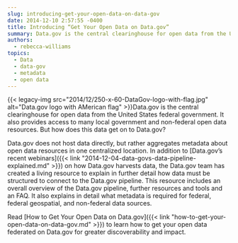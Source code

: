 ```yaml
---
slug: introducing-get-your-open-data-on-data-gov
date: 2014-12-10 2:57:55 -0400
title: Introducing “Get Your Open Data on Data.gov”
summary: Data.gov is the central clearinghouse for open data from the United States federal government. It also provides access to many local government and non-federal open data resources. But how does this data get on to Data.gov? Data.gov does not host data directly, but rather aggregates metadata about
authors:
  - rebecca-williams
topics:
  - Data
  - data-gov
  - metadata
  - open data
---
```


{{< legacy-img src="2014/12/250-x-60-DataGov-logo-with-flag.jpg" alt="Data.gov logo with AMerican flag" >}}Data.gov is the central clearinghouse for open data from the United States federal government. It also provides access to many local government and non-federal open data resources. But how does this data get on to Data.gov?

Data.gov does not host data directly, but rather aggregates metadata about open data resources in one centralized location. In addition to [Data.gov&#8217;s recent webinars]({{< link "2014-12-04-data-govs-data-pipeline-explained.md" >}}) on how Data.gov harvests data, the Data.gov team has created a living resource to explain in further detail how data must be structured to connect to the Data.gov pipeline. This resource includes an overall overview of the Data.gov pipeline, further resources and tools and an FAQ. It also explains in detail what metadata is required for federal, federal geospatial, and non-federal data sources.

Read [How to Get Your Open Data on Data.gov]({{< link "how-to-get-your-open-data-on-data-gov.md" >}}) to learn how to get your open data federated on Data.gov for greater discoverability and impact.